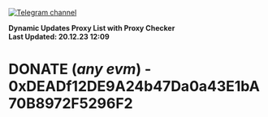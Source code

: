 [![Telegram channel](https://img.shields.io/endpoint?url=https://runkit.io/damiankrawczyk/telegram-badge/branches/master?url=https://t.me/n4z4v0d)](https://t.me/n4z4v0d) 

**Dynamic Updates Proxy List with Proxy Checker**  
**Last Updated: 20.12.23 12:09**

# DONATE (_any evm_) - 0xDEADf12DE9A24b47Da0a43E1bA70B8972F5296F2
